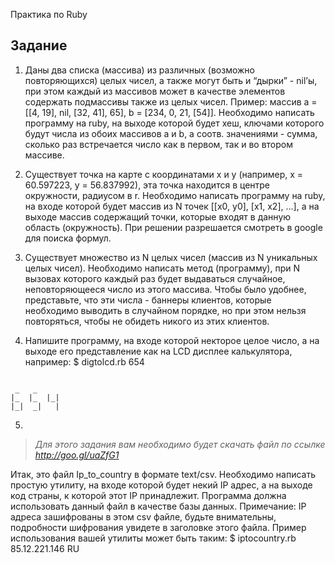 Практика по Ruby

Задание
-------
 1) Даны два списка (массива) из различных (возможно повторяющихся) целых чисел, а также могут быть и “дырки” - nil’ы, при этом каждый из массивов может в качестве элементов содержать подмассивы также из целых чисел. Пример: массив a = [[4, 19], nil, [32, 41], 65], b = [234, 0, 21, [54]]. Необходимо написать программу на ruby, на выходе которой будет хеш, ключами которого будут числа из обоих массивов a и b, а соотв. значениями - сумма, сколько раз встречается число как в первом, так и во втором массиве.


 2) Существует точка на карте с координатами x и y (например, x = 60.597223, y =  56.837992), эта точка находится в центре окружности, радиусом в r. Необходимо написать программу на ruby, на входе которой будет массив из N точек
            [[x0, y0], [x1, x2], …], а на выходе массив содержащий точки, которые входят в            данную область (окружность). При решении разрешается смотреть в google для поиска формул.


 3) Существует множество из N целых чисел (массив из N уникальных целых чисел). Необходимо написать метод (программу), при N вызовах которого каждый раз будет выдаваться случайное, неповторяющееся число из этого массива. Чтобы было удобнее, представьте, что эти числа - баннеры клиентов, которые необходимо выводить в случайном порядке, но при этом нельзя повторяться, чтобы не обидеть никого из этих клиентов.


 4) Напишите программу, на входе которой некторое целое число, а на выходе его представление как на LCD дисплее калькулятора, например:
$ digtolcd.rb 654

```

 _   _
|_  |_  |_|
|_|  _|   |

```

5)
 >*Для этого задания вам необходимо будет скачать файл по ссылке http://goo.gl/uaZfG1*

 Итак, это файл Ip_to_country в формате text/csv. Необходимо написать простую утилиту, на входе которой будет некий IP адрес, а на выходе код страны, к которой этот IP принадлежит. Программа должна использовать данный файл в качестве базы данных. Примечание: IP адреса зашифрованы в этом csv файле, будьте внимательны, подробности шифрования увидете в заголовке этого файла. Пример использования вашей утилиты может быть таким:
$ iptocountry.rb 85.12.221.146
RU
